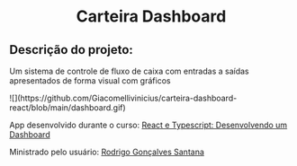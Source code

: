 <h1 align="center">Carteira Dashboard</h1>
<h2>Descrição do projeto:</h2>
<p> Um sistema de controle de fluxo de caixa com entradas a saídas apresentados de forma visual com gráficos</p>
![](https://github.com/Giacomellivinicius/carteira-dashboard-react/blob/main/dashboard.gif)




<p> App desenvolvido durante o curso: <a href="https://www.udemy.com/course/react-e-typescript/">React e Typescript: Desenvolvendo um Dashboard</a> </p>
<p> Ministrado pelo usuário: <a href="https://github.com/rodrigorgtic">Rodrigo Gonçalves Santana </a></p>
